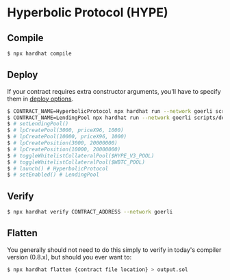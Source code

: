 # Hyperbolic Protocol (HYPE)

## Compile

```sh
$ npx hardhat compile
```

## Deploy

If your contract requires extra constructor arguments, you'll have to specify them in [deploy options](https://hardhat.org/plugins/hardhat-deploy.html#deployments-deploy-name-options).

```sh
$ CONTRACT_NAME=HyperbolicProtocol npx hardhat run --network goerli scripts/deploy.js
$ CONTRACT_NAME=LendingPool npx hardhat run --network goerli scripts/deploy.js
$ # setLendingPool()
$ # lpCreatePool(3000, priceX96, 1000)
$ # lpCreatePool(10000, priceX96, 1000)
$ # lpCreatePosition(3000, 20000000)
$ # lpCreatePosition(10000, 20000000)
$ # toggleWhitelistCollateralPool($HYPE_V3_POOL)
$ # toggleWhitelistCollateralPool($WBTC_POOL)
$ # launch() # HyperbolicProtocol
$ # setEnabled() # LendingPool
```

## Verify

```sh
$ npx hardhat verify CONTRACT_ADDRESS --network goerli
```

## Flatten

You generally should not need to do this simply to verify in today's compiler version (0.8.x), but should you ever want to:

```sh
$ npx hardhat flatten {contract file location} > output.sol
```
